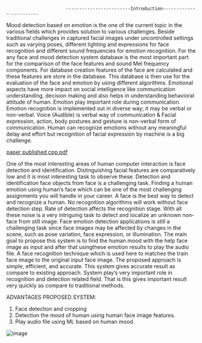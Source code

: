 
                          ------------------------Introduction------------------------

Mood detection based on emotion is the one of the current topic in the various fields which provides solution to various
challenges. Beside traditional challenges in captured facial images under uncontrolled settings such as varying poses,
different lighting and expressions for face recognition and different sound frequencies for emotion recognition. For the
any face and mood detection system database is the most important part for the comparison of the face features and
sound Mel frequency components. For database creation features of the face are calculated and these features are store
in the database. This database is then use for the evaluation of the face and emotion by using different algorithms.
 Emotional aspects have more impact on social intelligence like communication understanding, decision
making and also helps in understanding behavioral attitude of human. Emotion play important role during
communication. Emotion recognition is implemented out in diverse way; it may be verbal or non-verbal. Voice
(Audible) is verbal way of communication & Facial expression, action, body postures and gesture is non-verbal form of
communication. Human can recognize emotions without any meaningful delay and effort but recognition of facial
expression by machine is a big challenge.

[paper published cpp.pdf](https://github.com/kevaleaditya1/kevaleaditya1-AI-DL-pro/files/14619582/paper.published.cpp.pdf)


 One of the most interesting areas of human computer interaction is face detection and identification.
Distinguishing facial features are comparatively low and it is most interesting task to observe these. Detection and
identification face objects from face is a challenging task.
Finding a human emotion using human’s face which can be one of the most challenging assignments you will handle
in your career. A face is the best way to detect and recognize a human. No recognition algorithms will work without
face detection step. Rate of detection affects the recognition stage. With all these noise is a very intriguing task to
detect and localize an unknown non-face from still image. Face emotion detection applications is still a challenging
task since face images may be affected by changes in the scene, such as pose variation, face expression, or illumination.
The main goal to propose this system is to find the human mood with the help face image as input and after that usingthese
emotion results to play the audio file. A face recognition technique which is used here to matches the train face
image to the original input face image.
 The proposed approach is simple, efficient, and accurate. This system gives accurate result as compare to
existing approach. System play’s very important role in recognition and detection related field. That is this gives
important result very quickly as compare to traditional methods. 

ADVANTAGES PROPOSED SYSTEM:
1. Face detection and cropping
2. Detection the mood of human using human face image features.
3. Play audio file using ML based on human mood.

![image](https://github.com/kevaleaditya1/kevaleaditya1-AI-DL-pro/assets/101872439/3bc9b91c-4f20-48c4-96f8-8334b5f51f65)
